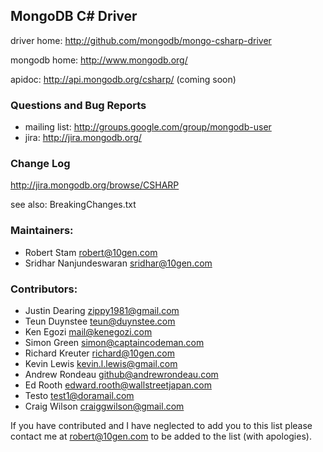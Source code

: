 ## MongoDB C# Driver

driver home: http://github.com/mongodb/mongo-csharp-driver

mongodb home: http://www.mongodb.org/

apidoc: http://api.mongodb.org/csharp/ (coming soon)

### Questions and Bug Reports

 * mailing list: http://groups.google.com/group/mongodb-user
 * jira: http://jira.mongodb.org/

### Change Log

http://jira.mongodb.org/browse/CSHARP

see also: BreakingChanges.txt

### Maintainers:
* Robert Stam           robert@10gen.com
* Sridhar Nanjundeswaran    sridhar@10gen.com

### Contributors:
* Justin Dearing        zippy1981@gmail.com
* Teun Duynstee		teun@duynstee.com
* Ken Egozi             mail@kenegozi.com
* Simon Green		simon@captaincodeman.com
* Richard Kreuter       richard@10gen.com
* Kevin Lewis		kevin.l.lewis@gmail.com
* Andrew Rondeau	github@andrewrondeau.com
* Ed Rooth          edward.rooth@wallstreetjapan.com
* Testo                 test1@doramail.com   
* Craig Wilson          craiggwilson@gmail.com

If you have contributed and I have neglected to add you to this list please contact me at robert@10gen.com to be added to the list (with apologies).
